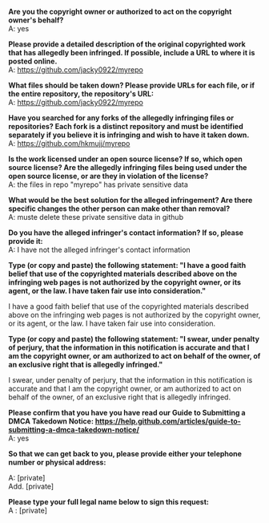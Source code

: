 **Are you the copyright owner or authorized to act on the copyright owner's behalf?**  
A: yes

**Please provide a detailed description of the original copyrighted work that has allegedly been infringed. If possible, include a URL to where it is posted online.**  
A: https://github.com/jacky0922/myrepo

**What files should be taken down? Please provide URLs for each file, or if the entire repository, the repository's URL:**  
A: https://github.com/jacky0922/myrepo

**Have you searched for any forks of the allegedly infringing files or repositories? Each fork is a distinct repository and must be identified separately if you believe it is infringing and wish to have it taken down.**  
A: https://github.com/hkmujj/myrepo

**Is the work licensed under an open source license? If so, which open source license? Are the allegedly infringing files being used under the open source license, or are they in violation of the license?**  
A: the files in repo "myrepo" has private sensitive data
 
**What would be the best solution for the alleged infringement? Are there specific changes the other person can make other than removal?**  
A: muste delete these private sensitive data in github

**Do you have the alleged infringer's contact information? If so, please provide it:**  
A: I have not the alleged infringer's contact information

**Type (or copy and paste) the following statement: "I have a good faith belief that use of the copyrighted materials described above on the infringing web pages is not authorized by the copyright owner, or its agent, or the law. I have taken fair use into consideration."**  

I have a good faith belief that use of the copyrighted materials described above on the infringing web pages is not authorized by the copyright owner, or its agent, or the law. I have taken fair use into consideration.

**Type (or copy and paste) the following statement: "I swear, under penalty of perjury, that the information in this notification is accurate and that I am the copyright owner, or am authorized to act on behalf of the owner, of an exclusive right that is allegedly infringed."**  

I swear, under penalty of perjury, that the information in this notification is accurate and that I am the copyright owner, or am authorized to act on behalf of the owner, of an exclusive right that is allegedly infringed.

**Please confirm that you have you have read our Guide to Submitting a DMCA Takedown Notice: https://help.github.com/articles/guide-to-submitting-a-dmca-takedown-notice/**  
A: yes

**So that we can get back to you, please provide either your telephone number or physical address:**  

A: [private]  
Add. [private]  

**Please type your full legal name below to sign this request:**  
A : [private]
